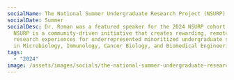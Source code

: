 ```yaml
---
socialName: The National Summer Undergraduate Research Project (NSURP)
socialDate: Summer
socialDesc: Dr. Roman was a featured speaker for the 2024 NSURP cohort. The
  NSURP is a community-driven initiative that creates rewarding, remote summer
  research experiences for underrepresented minoritized undergraduate students
  in Microbiology, Immunology, Cancer Biology, and Biomedical Engineering.
tags:
  - "2024"
image: /assets/images/socials/the-national-summer-undergraduate-research-project-nsurp-.jpg
---
```

